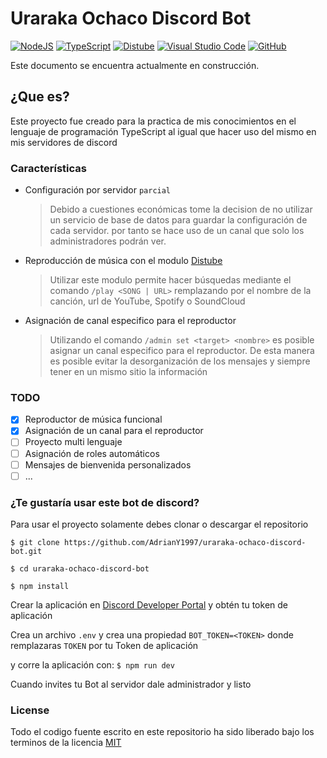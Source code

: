 # Uraraka Ochaco Discord Bot

[![NodeJS](https://img.shields.io/badge/node.js-6DA55F?style=for-the-badge&logo=node.js&logoColor=white)](https://nodejs.org/en)
[![TypeScript](https://img.shields.io/badge/TS-%23007ACC.svg?style=for-the-badge&logo=typescript&logoColor=white)](https://www.typescriptlang.org/)
[![Distube](https://img.shields.io/badge/distube-FF0000.svg?style=for-the-badge&logo=visual-studio-code&logoColor=white)](https://distube.js.org/#/docs/DisTube/stable/general/welcome)
[![Visual Studio Code](https://img.shields.io/badge/VSC-0078d7.svg?style=for-the-badge&logo=visual-studio-code&logoColor=white)](https://code.visualstudio.com/)
[![GitHub](https://img.shields.io/badge/github-%23121011.svg?style=for-the-badge&logo=github&logoColor=white)](https://github.com/AdrianY1997)

Este documento se encuentra actualmente en construcción.

## ¿Que es?

Este proyecto fue creado para la practica de mis conocimientos en el lenguaje de programación TypeScript al igual que hacer uso del mismo en mis servidores de discord

### Características

- Configuración por servidor `parcial`
  > Debido a cuestiones económicas tome la decision de no utilizar un servicio de base de datos para guardar la configuración de cada servidor. por tanto se hace uso de un canal que solo los administradores podrán ver.

- Reproducción de música con el modulo [Distube](https://distube.js.org/#/docs/DisTube/stable/general/welcome)
  > Utilizar este modulo permite hacer búsquedas mediante el comando `/play <SONG | URL>` remplazando por el nombre de la canción, url de YouTube, Spotify o SoundCloud

- Asignación de canal especifico para el reproductor
  > Utilizando el comando `/admin set <target> <nombre>` es posible asignar un canal especifico para el reproductor. De esta manera es posible evitar la desorganización de los mensajes y siempre tener en un mismo sitio la información

### TODO

- [x] Reproductor de música funcional
- [x] Asignación de un canal para el reproductor
- [ ] Proyecto multi lenguaje
- [ ] Asignación de roles automáticos
- [ ] Mensajes de bienvenida personalizados
- [ ] ...

### ¿Te gustaría usar este bot de discord?

Para usar el proyecto solamente debes clonar o descargar el repositorio

```
$ git clone https://github.com/AdrianY1997/uraraka-ochaco-discord-bot.git

$ cd uraraka-ochaco-discord-bot

$ npm install
```

Crear la aplicación en [Discord Developer Portal](https://discord.com/developers/applications) y obtén tu token de aplicación

Crea un archivo `.env` y crea una propiedad `BOT_TOKEN=<TOKEN>` donde remplazaras `TOKEN` por tu Token de aplicación

y corre la aplicación con: `$ npm run dev`

Cuando invites tu Bot al servidor dale administrador y listo

### License

Todo el codigo fuente escrito en este repositorio ha sido liberado bajo los terminos de la licencia [MIT](https://github.com/AdrianY1997/uraraka-ochaco-discord-bot/blob/Alpha.0.1/LICENSE)
